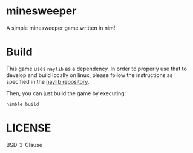 # minesweeper

A simple minesweeper game written in nim!

# Build

This game uses `naylib` as a dependency. In order to properly use that to develop and build locally on linux, please 
follow the instructions as specified in the 
[naylib repository](https://github.com/raysan5/raylib/wiki/Working-on-GNU-Linux).

Then, you can just build the game by executing:

```nimble build```

# LICENSE

BSD-3-Clause